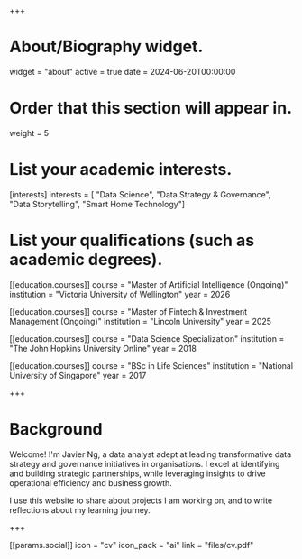 +++
# About/Biography widget.
widget = "about"
active = true
date = 2024-06-20T00:00:00

# Order that this section will appear in.
weight = 5

# List your academic interests.
[interests]
  interests = [
    "Data Science",
    "Data Strategy & Governance",
    "Data Storytelling",
    "Smart Home Technology"]

# List your qualifications (such as academic degrees).
[[education.courses]]
  course = "Master of Artificial Intelligence (Ongoing)"
  institution = "Victoria University of Wellington"
  year = 2026

[[education.courses]]
  course = "Master of Fintech & Investment Management (Ongoing)"
  institution = "Lincoln University"
  year = 2025

[[education.courses]]
  course = "Data Science Specialization"
  institution = "The John Hopkins University Online"
  year = 2018

[[education.courses]]
  course = "BSc in Life Sciences"
  institution = "National University of Singapore"
  year = 2017

+++

# Background
Welcome! I'm Javier Ng, a data analyst adept at leading transformative data strategy and governance initiatives in organisations. I excel at identifying and building strategic partnerships, while leveraging insights to drive operational efficiency and business growth.

I use this website to share about projects I am working on, and to write reflections about my learning journey.

+++

[[params.social]]
  icon = "cv"
  icon_pack = "ai"
  link = "files/cv.pdf"
